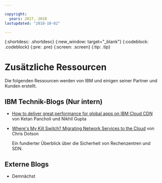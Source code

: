 ```yaml
---

copyright:
  years: 2017, 2018
lastupdated: "2018-10-02"

---
```


{:shortdesc: .shortdesc}
{:new_window: target="_blank"}
{:codeblock: .codeblock}
{:pre: .pre}
{:screen: .screen}
{:tip: .tip}

# Zusätzliche Ressourcen

Die folgenden Ressourcen werden von IBM und einigen seiner Partner und Kunden erstellt.

## IBM Technik-Blogs (Nur intern)

 * [How to deliver great performance for global apps on IBM Cloud CDN](https://www.ibm.com/w3-techblog/use-cases/2018/05/content-delivery-service/) von Ketan Pancholi und Nikhil Gupta
 
 * [Where's My Kill Switch? Migrating Network Services to the Cloud](https://www.ibm.com/w3-techblog/wcp/2018/09/migrating-network-services/) von Chris Dotson
 
   Ein fundierter Überblick über die Sicherheit von Rechenzentren und SDN.


## Externe Blogs

* Demnächst
